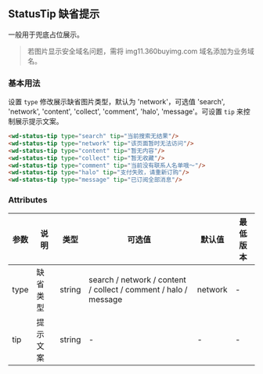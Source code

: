 ## StatusTip 缺省提示

一般用于兜底占位展示。

> 若图片显示安全域名问题，需将 img11.360buyimg.com 域名添加为业务域名。


### 基本用法

设置 `type` 修改展示缺省图片类型，默认为 'network'，可选值 'search', 'network', 'content', 'collect', 'comment', 'halo', 'message'。可设置 `tip` 来控制展示提示文案。

```html
<wd-status-tip type="search" tip="当前搜索无结果"/>
<wd-status-tip type="network" tip="该页面暂时无法访问"/>
<wd-status-tip type="content" tip="暂无内容"/>
<wd-status-tip type="collect" tip="暂无收藏"/>
<wd-status-tip type="comment" tip="当前没有联系人名单哦～"/>
<wd-status-tip type="halo" tip="支付失败，请重新订购"/>
<wd-status-tip type="message" tip="已订阅全部消息"/>
```

### Attributes

| 参数 | 说明 | 类型 | 可选值 | 默认值 | 最低版本 |
|-----|------|-----|-------|-------|---------|
| type | 缺省类型 | string | search / network / content / collect / comment / halo / message | network | - |
| tip | 提示文案 | string | - | - | - |

